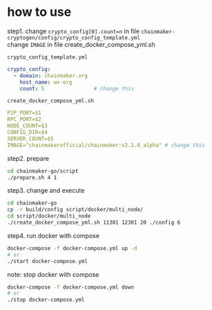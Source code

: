 
# how to use

step1. change `crypto_config[0].count=n` in file `chainmaker-cryptogen/config/crypto_config_template.yml`
<br> change `IMAGE` in file create_docker_compose_yml.sh

`crypto_config_template.yml`
```yaml
crypto_config:
  - domain: chainmaker.org
    host_name: wx-org
    count: 5                # change this
```
`create_docker_compose_yml.sh`
```yaml
P2P_PORT=$1
RPC_PORT=$2
NODE_COUNT=$3
CONFIG_DIR=$4
SERVER_COUNT=$5
IMAGE="chainmakerofficial/chainmaker:v2.2.0_alpha" # change this
```

step2. prepare 
```sh
cd chainmaker-go/script 
./prepare.sh 4 1
```

step3. change and execute 
```sh
cd chainmaker-go
cp -r build/config script/docker/multi_node/
cd script/docker/multi_node
./create_docker_compose_yml.sh 11301 12301 20 ./config 6
```
step4. run docker with compose 
```sh
docker-compose -f docker-compose.yml up -d
# or 
./start docker-compose.yml
```

note: stop docker with compose
```sh
docker-compose -f docker-compose.yml down
# or
./stop docker-compose.yml
```
